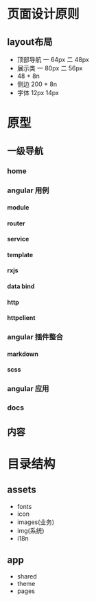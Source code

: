 # 页面设计原则

## layout布局

- 顶部导航 一 64px 二 48px
- 展示类 一 80px 二 56px
- 48 + 8n
- 侧边 200 + 8n
- 字体 12px 14px

# 原型

## 一级导航

### home

### angular 用例

#### module
#### router
#### service
#### template
#### rxjs
#### data bind
#### http
#### httpclient

### angular 插件整合

#### markdown
#### scss

### angular 应用

### docs

## 内容

# 目录结构

## assets
- fonts
- icon
- images(业务)
- img(系统)
- i18n
## app
- shared
- theme
- pages